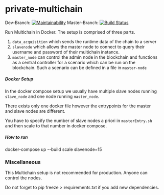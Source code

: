 # private-multichain
Dev-Branch: [![Maintainability](https://api.codeclimate.com/v1/badges/0f8141a9f162b0f52679/maintainability)](https://codeclimate.com/github/BPChain/private-multichain/maintainability)
Master-Branch: [![Build Status](https://travis-ci.org/BPChain/private-multichain.svg?branch=master)](https://travis-ci.org/BPChain/private-multichain)

Run Multichain in Docker. The setup is comprised of three parts.
1. `data_acquisition` which sends the runtime data of the chain
to a server 
2. `slavenode` which allows the master node to connect
to query their username and password of their multichain instance.
3. `master_node` can control the admin node in the blockchain and functions as a central 
controller for a scenario which can be run on the blockchain. Such a scenario can
be defined in a file in `master-node`


##### Docker Setup
In the docker compose setup we usually have multiple slave nodes running
`slave_node` and one node running `master_node`.

There exists only one docker file however the entrypoints for the master and slave nodes are 
different.

You have to specify the number of slave nodes a priori in ``masterEntry.sh`` and then
scale to that number in docker compose.

##### How to run
docker-compose up --build scale slavenode=15

### Miscellaneous
This Multichain setup is not recommended for production. Anyone can control the nodes.

Do not forget to pip freeze > requirements.txt if you add new dependencies.
